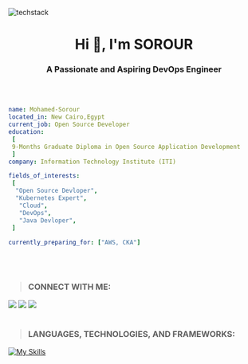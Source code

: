 ![techstack](https://user-images.githubusercontent.com/52347812/137624699-ce6bb7ee-eb84-46f1-ac69-c4b78b22db90.png)
<h1 align="center">Hi 👋, I'm SOROUR</h1>
<h3 align="center">A Passionate and Aspiring DevOps Engineer</h3>
<br></br>

 ```yaml
name: Mohamed-Sorour
located_in: New Cairo,Egypt
current_job: Open Source Developer
education:
  [
  9-Months Graduate Diploma in Open Source Application Development
  ]
company: Information Technology Institute (ITI) 

fields_of_interests:
  [
   "Open Source Devloper",
   "Kubernetes Expert",
    "Cloud",
    "DevOps",
    "Java Devloper",
  ]
  
currently_preparing_for: ["AWS, CKA"]
```
<br></br>
>### CONNECT WITH ME: 
<!-- [![My socials](https://skillicons.dev/icons?i=linkedin,twitter,github)](https://skillicons.dev) -->
[<img src= "https://img.shields.io/twitter/follow/SajiyaSalat?label=Twitter&logo=twitter&style=for-the-badge&color=blue"/>][twitter]
[<img src="https://img.shields.io/badge/linkedin-%230077b5.svg?&style=for-the-badge&logo=linkedin&logoColor=white" />][linkedin]
[<img src ="https://img.shields.io/badge/github-%23333.svg?&style=for-the-badge&logo=github&logoColor=white"/>][github]
<br></br> 
> ### LANGUAGES, TECHNOLOGIES, AND FRAMEWORKS:
[![My Skills](https://skillicons.dev/icons?i=aws,git,jenkins,linux,docker,kubernetes,java,html,css,js,bootstrap&perline=6)](https://skillicons.dev)
 

 [twitter]: https://twitter.com/MohamedSorour98
 [linkedin]: https://www.linkedin.com/in/mohamedsorour1998
 [github]: https://github.com/mohamedsorour1998

 
